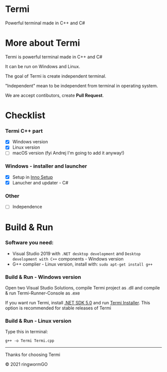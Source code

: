 # Termi
Powerful terminal made in C++ and C#

# More about Termi
Termi is powerful terminal made in C++ and C#

It can be run on Windows and Linux.

The goal of Termi is create independent terminal.

"Independent" mean to be independent from terminal in operating system.

We are accept contibutors, create **Pull Request**.

# Checklist

### Termi C++ part
- [x] Windows version
- [x] Linux version
- [ ] macOS version (fyi Andrej I'm going to add it anyway!)

### Windows - installer and launcher

- [x] Setup in [Inno Setup](https://github.com/jrsoftware/issrc)
- [x] Lanucher and updater - C#

### Other

- [ ] Independence

# Build & Run

### Software you need:

- Visual Studio 2019 with ```.NET desktop development``` and ```Desktop development with C++``` components - Windows version
- G++ complier - Linux version, install with: ```sudo apt-get install g++```

### Build & Run - Windows version
Open two Visual Studio Solutions, compile Termi project as .dll and compile & run Termi-Runner-Console as .exe

If you want run Termi, install [.NET SDK 5.0](https://dotnet.microsoft.com/en-us/download/dotnet/5.0) and run [Termi Installer](https://github.com/ringwormGO-organization/Termi/blob/main/Termi-Windows/Installer/Termi-Installer.exe). This option is recommended for stable releases of Termi

### Build & Run - Linux version
Type this in terminal:

```g++ -o Termi Termi.cpp```
____________________________________

Thanks for choosing Termi

© 2021 ringwormGO
